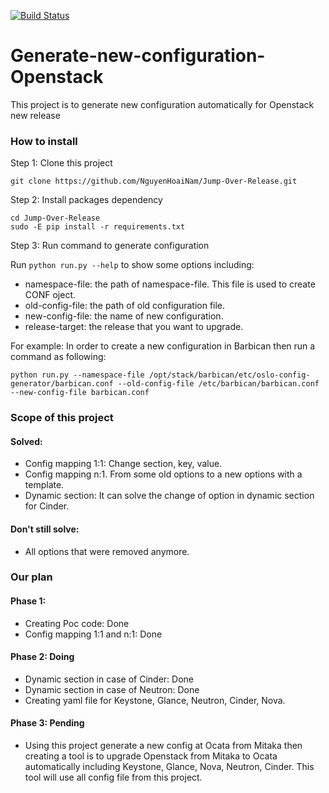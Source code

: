 [![Build Status](https://travis-ci.org/NguyenHoaiNam/Jump-Over-Release.svg?branch=master)](https://travis-ci.org/NguyenHoaiNam/Jump-Over-Release)
# Generate-new-configuration-Openstack
This project is to generate new configuration automatically for Openstack new release

### How to install

Step 1: Clone this project

```
git clone https://github.com/NguyenHoaiNam/Jump-Over-Release.git
```

Step 2: Install packages dependency

```
cd Jump-Over-Release
sudo -E pip install -r requirements.txt
```

Step 3: Run command to generate configuration

Run `python run.py --help` to show some options including:
  - namespace-file: the path of namespace-file. This file is used to create CONF oject.
  - old-config-file: the path of old configuration file.
  - new-config-file: the name of new configuration.
  - release-target: the release that you want to upgrade.

For example: In order to create a new configuration in Barbican then run a command as following:

```
python run.py --namespace-file /opt/stack/barbican/etc/oslo-config-generator/barbican.conf --old-config-file /etc/barbican/barbican.conf --new-config-file barbican.conf
```


### Scope of this project

#### Solved:

- Config mapping 1:1: Change section, key, value.
- Config mapping n:1. From some old options to a new options with a template.
- Dynamic section: It can solve the change of option in dynamic section for Cinder.

#### Don't still solve:
- All options that were removed anymore.


### Our plan

#### Phase 1:
- Creating Poc code: Done
- Config mapping 1:1 and n:1: Done

#### Phase 2: Doing
- Dynamic section in case of Cinder: Done
- Dynamic section in case of Neutron: Done
- Creating yaml file for Keystone, Glance, Neutron, Cinder, Nova.

#### Phase 3: Pending
- Using this project generate a new config at Ocata from Mitaka then creating a tool is to upgrade Openstack from Mitaka to Ocata automatically including Keystone, Glance, Nova, Neutron, Cinder.
This tool will use all config file from this project.

